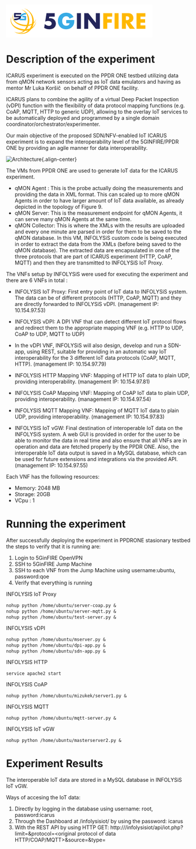 ![5 Ginfire Logo 3](/uploads/5-ginfire-logo-3.png "5 Ginfire Logo 3")<!-- TITLE: Icarus -->
<!-- SUBTITLE: A quick summary of Icarus -->

# Description of the experiment

ICARUS experiment is executed on the PPDR ONE testbed utilizing data from qMON network sensors acting as IoT data emulators and having as mentor Mr Luka Koršič  on behalf of PPDR ONE facility.

ICARUS plans to combine the agility of a virtual Deep Packet Inspection (vDPI) function with the flexibility of data protocol mapping functions (e.g. CoAP, MQTT, HTTP to generic UDP), allowing to the overlay IoT services to be automatically deployed and programmed by a single domain coordinator/orchestrator/experimenter. 

Our main objective of the proposed SDN/NFV-enabled IoT ICARUS experiment is to expand the interoperability level of the 5GINFIRE/PPDR ONE by providing an agile manner for data interoperability.

![Architecture](/uploads/ppdrone/icarus_architecture_final.png "Architecture"){.align-center}


The VMs from PPDR ONE are used to generate IoT data for the ICARUS experiment. 
* qMON Agent : This is the probe actually doing the measurements and providing the data in XML format. This can scaled up to more qMON Agents in order to have larger amount of IoT data available, as already depicted in the topology of Figure 9.
* qMON Server: This is the measurement endpoint for qMON Agents, it can serve many qMON Agents at the same time.
* qMON Collector: This is where the XMLs with the results are uploaded and every one minute are parsed in order for them to be saved to the qMON database. In this VM, INFOLYSiS custom code is being executed in order to extract the data from the XMLs (before being saved to the qMON database). The extracted data are encapsulated in one of the three protocols that are part of ICARUS experiment (HTTP, CoAP, MQTT) and then they are transmitted to INFOLYSiS IoT Proxy.


The VNFs setup by INFOLYSiS were used for executing the experiment and there are 6 VNFs in total :

* INFOLYSIS IoT Proxy: First entry point of IoT data to INFOLYSiS system. The data can be of different protocols (HTTP, CoAP, MQTT) and they are directly forwarded to INFOLYSiS vDPI. (management IP: 10.154.97.53)
* INFOLYSIS vDPI: A DPI VNF that can detect different IoT protocol flows and redirect them to the appropriate mapping VNF (e.g. HTTP to UDP, CoAP to UDP, MQTT to  UDP)
* In the vDPI VNF, INFOLYSiS will also design, develop and run a SDN-app, using REST, suitable for providing in an automatic way IoT interoperability for the 3 different IoT data protocols (CoAP, MQTT, HTTP). (management IP: 10.154.97.79)

* INFOLYSIS HTTP Mapping VNF: Mapping of HTTP IoT data to plain UDP, providing interoperability. (management IP: 10.154.97.81)
* INFOLYSIS CoAP Mapping VNF: Mapping of CoAP IoT data to plain UDP, providing interoperability. (management IP: 10.154.97.54)
* INFOLYSIS MQTT Mapping VNF: Mapping of MQTT IoT data to plain UDP, providing interoperability. (management IP: 10.154.97.83)
* INFOLYSIS IoT vGW: Final destination of interoperable IoT data on the INFOLYSiS system. A web GUI is provided in order for the user to be able to monitor the data in real time and also ensure that all VNFs are in operation and data are fetched properly by the PPDR ONE. Also, the interoperable IoT data output is saved in a MySQL database, which can be used for future extensions and integrations via the provided API. (management IP: 10.154.97.55)

Each VNF has the following resources:
* Memory: 2048 MB
* Storage: 20GB
* VCpu : 1
# Running the experiment

After successfully deploying the experiment in PPDRONE stasionary testbed the steps to verify that it is running are:

1. Login to 5GinFIRE OpenVPN
2. SSH to 5GinFIRE Jump Machine
3. SSH to each VNF from the Jump Machine using username:ubuntu, password:qoe
4. Verify that everything is running

INFOLYSIS IoT Proxy
```text
nohup python /home/ubuntu/server-coap.py &
nohup python /home/ubuntu/server-mqtt.py &
nohup python /home/ubuntu/test-server.py &
```

INFOLYSIS vDPI
```text
nohup python /home/ubuntu/mserver.py &
nohup python /home/ubuntu/dpi-app.py &
nohup python /home/ubuntu/sdn-app.py &
```

INFOLYSIS HTTP
```text
service apache2 start
```

INFOLYSIS CoAP
```text
nohup python /home/ubuntu/mizukek/server1.py &
```

INFOLYSIS MQTT
```text
nohup python /home/ubuntu/mqtt-server.py &
```

INFOLYSIS IoT vGW
```text
nohup python /home/ubuntu/masterserver2.py &
```

# Experiment Results
The interoperable IoT data are stored in a MySQL database in INFOLYSiS IoT vGW.

Ways of accesing the IoT data:
1. Directly by logging in the database using username: root, password:icarus
2. Through the Dashboard at <IoT GW IP address>/infolysisiot/ by using the password: icarus
3. With the REST API by using HTTP GET: http://<IoT GW IP address>/infolysisiot/api/iot.php?limit=<number of IoT data to fetch>&protocol=<original protocol of data HTTP/COAP/MQTT>&source=<IP address that the data originate from>&type=<type of IoT data>

